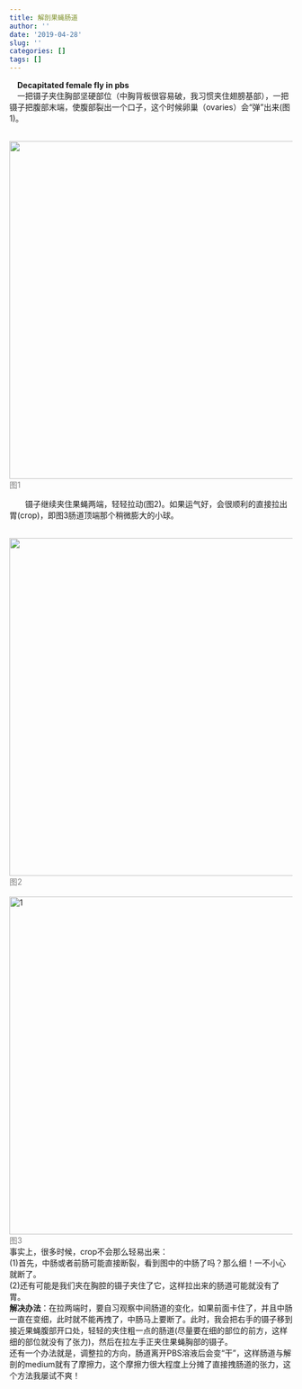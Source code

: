 ```yaml
---
title: 解剖果蝇肠道
author: ''
date: '2019-04-28'
slug: ''
categories: []
tags: []
---
```

&emsp;**Decapitated female fly in pbs**
</br> &emsp;一把镊子夹住胸部坚硬部位（中胸背板很容易破，我习惯夹住翅膀基部），一把镊子把腹部末端，使腹部裂出一个口子，这个时候卵巢（ovaries）会“弹”出来(图1)。 

&emsp;&emsp;&emsp;&emsp;&emsp;&emsp;<img src="/cn/Website_pics/gut1.jpg" alt="" width="600px" height="600px"/> <font color=gray>图1</font>

&emsp;&emsp;镊子继续夹住果蝇两端，轻轻拉动(图2)。如果运气好，会很顺利的直接拉出胃(crop)，即图3肠道顶端那个稍微膨大的小球。

&emsp;&emsp;&emsp;&emsp;&emsp;&emsp;<img src="/cn/Website_pics/gut2.jpg" alt="" width="600px" height="600px"/> <font color=gray>图2</font>
</br>&emsp;&emsp;&emsp;&emsp;&emsp;&emsp;<img src="/cn/Website_pics/gut3.jpg" alt="1" width="600px" height="600px"/> <font color=gray>图3</font>
</br> 事实上，很多时候，crop不会那么轻易出来：
</br> (1)首先，中肠或者前肠可能直接断裂，看到图中的中肠了吗？那么细！一不小心就断了。
</br> (2)还有可能是我们夹在胸腔的镊子夹住了它，这样拉出来的肠道可能就没有了胃。
</br> **解决办法**：在拉两端时，要自习观察中间肠道的变化，如果前面卡住了，并且中肠一直在变细，此时就不能再拽了，中肠马上要断了。此时，我会把右手的镊子移到接近果蝇腹部开口处，轻轻的夹住粗一点的肠道(尽量要在细的部位的前方，这样细的部位就没有了张力)，然后在拉左手正夹住果蝇胸部的镊子。
</br>还有一个办法就是，调整拉的方向，肠道离开PBS溶液后会变“干”，这样肠道与解剖的medium就有了摩擦力，这个摩擦力很大程度上分摊了直接拽肠道的张力，这个方法我屡试不爽！


